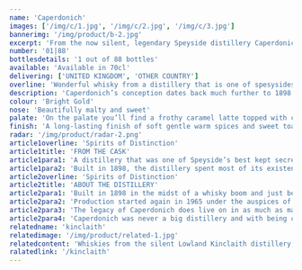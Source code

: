 ```yaml
---
name: 'Caperdonich'
images: ['/img/c/1.jpg', '/img/c/2.jpg', '/img/c/3.jpg']
bannerimg: '/img/product/b-2.jpg'
excerpt: 'From the now silent, legendary Speyside distillery Caperdonich a very rare example of Whisky from more than 50 years ago'
number: '01|88'
bottlesdetails: '1 out of 88 bottles'
available: 'Available in 70cl'
delivering: ['UNITED KINGDOM', 'OTHER COUNTRY']
overline: 'Wonderful whisky from a distillery that is one of spesysides best kept secrets'
description: 'Caperdonich’s conception dates back much further to 1898.  Mothballed for approximately six decades Caperdonich’s production was reinstated in 1965 to fulfil demand for Glen Grant, culminating in the expansion of the Caperdonich distillery site in 1967. The new pot stills were steam heated which was a very modern technology at the time and the whisky was given a new appellation in 1966, Caperdonich. The name was chosen after its water source. '
colour: 'Bright Gold'
nose: 'Beautifully malty and sweet'
palate: 'On the palate you’ll find a frothy caramel latte topped with cinnamon'
finish: 'A long-lasting finish of soft gentle warm spices and sweet toasted oak notes round it off. '
radar: '/img/product/radar-2.png'
article1overline: 'Spirits of Distinction'
article1title: 'FROM THE CASK'
article1para1: 'A distillery that was one of Speyside’s best kept secrets hidden away from the public eye in the village of Rothes. Built to support its more famous neighbour at Glen Grant, Caperdonich went on to produce its own unique spirit.'
article1para2: 'Built in 1898, the distillery spent most of its existence closed, finally ending its days in 2002 and being razed to the ground in 2011. Caperdonich lives on in the exceptionally rare bottlings, a distillery still fondly remembered by many of the people who worked there'
article2overline: 'Spirits of Distinction'
article2title: 'ABOUT THE DISTILLERY'
article2para1: 'Built in 1898 in the midst of a whisky boom and just before the infamous Pattison crash of the same year, Caperdonich has had a very chequered past. Orginally known as Glen Grant no.2 it was planned to work alongside its more famous next-door neighbour but even though with the same water and barley sources and identical hardware, the distillery produced a different spirit. The first closure came only a few years after opening in 1902 and that saw the distillery close its doors for more than 60 years.'
article2para2: 'Production started again in 1965 under the auspices of Glenlivet Distilleries Ltd who sold it to Seagram in 1977 and finally Pernod Ricard in 2001. Shortly after the distillery was closed again and this time for the final time before being dismantled and demolished in 2011. The site is now part of the ever expanding business of Forsyths(Coppersmiths) who make many of the pot stills you find around the world in the whisky industry today.'
article2para3: 'The legacy of Caperdonich does live on in as much as many pieces of equipment found new homes. One set of stills went to Central Scotland and the new Falkirk Distillery in Camelon, the other going further afield to Belgium and the Owl Distillery. Heating tanks went to Glenallachie and the mill is rumoured to be in Annandale Distillery.'
article2para4: 'Caperdonich was never a big distillery and with being closed so much older casks are extremely rare, at Duncan Taylor Scotch Whisky Ltd we are fortunate to have a few casks from the 1960’s which could very well be some of the oldest stock left in the world today. This bottling is truly from a bygone era.'
relatedname: 'kinclaith'
relatedimage: '/img/product/related-1.jpg'
relatedcontent: 'Whiskies from the silent Lowland Kinclaith distillery, one of the few examples left in the world  '
ralatedlink: '/kinclaith'
---
```

